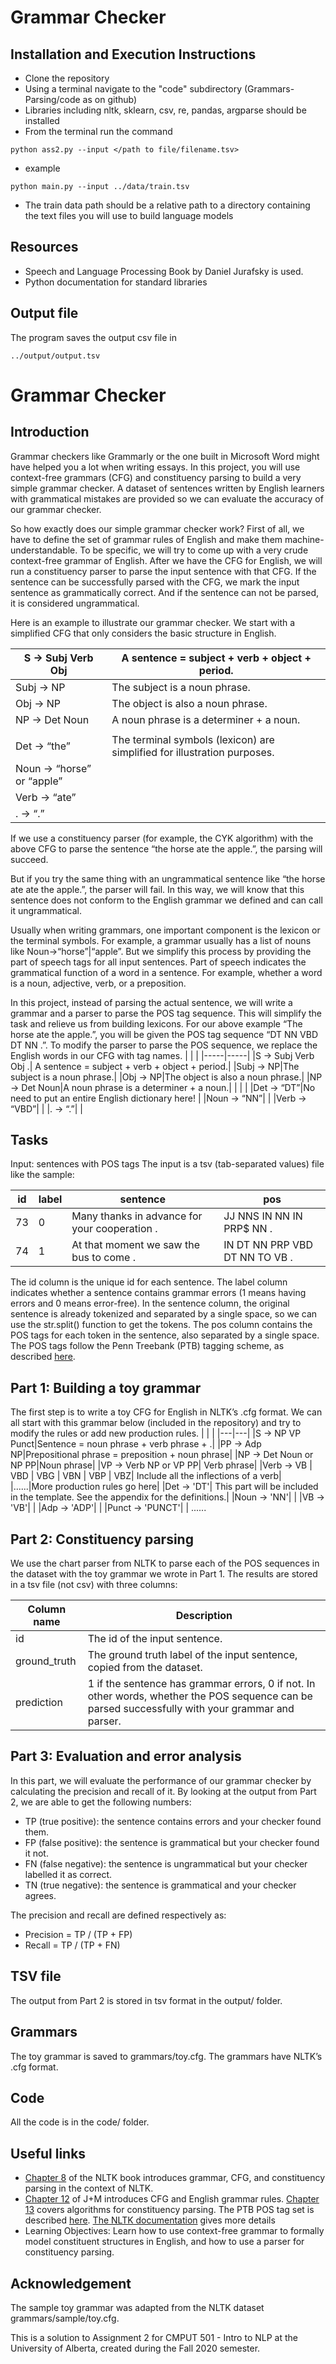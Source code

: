 # Grammar Checker




## Installation and Execution Instructions
- Clone the repository
- Using a terminal navigate to the "code" subdirectory (Grammars-Parsing/code as on github)
- Libraries including nltk, sklearn, csv, re, pandas, argparse should be installed
- From the terminal run the command

``` shell script
python ass2.py --input </path to file/filename.tsv> 
````
- example  
``` shell script
python main.py --input ../data/train.tsv 
```

- The train data path should be a relative path to a directory containing the text files you will use to build language models



## Resources
  - Speech and Language Processing Book by Daniel Jurafsky is used.
  - Python documentation for standard libraries


 ## Output file
 The program saves the output csv file in 
 ```
 ../output/output.tsv
```



# Grammar Checker
## Introduction
Grammar checkers like Grammarly or the one built in Microsoft Word might have helped you a lot when writing essays. In this project, you will use context-free grammars (CFG) and constituency parsing to build a very simple grammar checker. A dataset of sentences written by English learners with grammatical mistakes are provided so we can evaluate the accuracy of our grammar checker.

So how exactly does our simple grammar checker work? First of all, we have to define the set of grammar rules of English and make them machine-understandable. To be specific, we will try to come up with a very crude context-free grammar of English. After we have the CFG for English, we will run a constituency parser to parse the input sentence with that CFG. If the sentence can be successfully parsed with the CFG, we mark the input sentence as grammatically correct. And if the sentence can not be parsed, it is considered ungrammatical.

Here is an example to illustrate our grammar checker. We start with a simplified CFG that only considers the basic structure in English.



| S    -> Subj Verb Obj   | A sentence = subject + verb + object + period. |
| ------------- | ------------- |
| Subj -> NP  | The subject is a noun phrase.  |
| Obj  -> NP  | The object is also a noun phrase.  |
| NP   -> Det Noun  | A noun phrase is a determiner + a noun.  |
|   |  |
| Det  -> “the”  | The terminal symbols (lexicon) are simplified for illustration purposes.  |
| Noun -> “horse” or “apple”  |  |
| Verb -> “ate”  |  |
| .    -> “.” |  |







If we use a constituency parser (for example, the CYK algorithm) with the above CFG to parse the sentence “the horse ate the apple.”, the parsing will succeed.

But if you try the same thing with an ungrammatical sentence like “the horse ate ate the apple.”, the parser will fail. In this way, we will know that this sentence does not conform to the English grammar we defined and can call it ungrammatical.


Usually when writing grammars, one important component is the lexicon or the terminal symbols. For example, a grammar usually has a list of nouns like Noun->“horse”|“apple”. But we simplify this process by providing the part of speech tags for all input sentences. Part of speech indicates the grammatical function of a word in a sentence. For example, whether a word is a noun, adjective, verb, or a preposition. 

In this project, instead of parsing the actual sentence, we will write a grammar and a parser to parse the POS tag sequence. This will simplify the task and relieve us from building lexicons. For our above example  “The horse ate the apple.”, you will be given the POS tag sequence “DT NN VBD DT NN .”. To modify the parser to parse the POS sequence, we replace the English words in our CFG with tag names.
|  |    |
|-----|-----|
|S    -> Subj Verb Obj .| A sentence = subject + verb + object + period.| 
|Subj -> NP|The subject is a noun phrase.|
|Obj  -> NP|The object is also a noun phrase.|
|NP   -> Det Noun|A noun phrase is a determiner + a noun.|
| | |
|Det  -> “DT”|No need to put an entire English dictionary here! |
|Noun -> “NN”|   |
|Verb -> “VBD”|   |
|.    -> “.”|   |






## Tasks
Input: sentences with POS tags
The input is a tsv (tab-separated values) file like the sample:

|id|label|sentence|pos|
|--|-----|--------|---|
|73|0|Many thanks in advance for your cooperation .|JJ NNS IN NN IN PRP$ NN .| 
|74|1|At that moment we saw the bus to come .|IN DT NN PRP VBD DT NN TO VB .|


The id column is the unique id for each sentence. The label column indicates whether a sentence contains grammar errors (1 means having errors and 0 means error-free). In the sentence column, the original sentence is already tokenized and separated by a single space, so we can use the str.split() function to get the tokens. The pos column contains the POS tags for each token in the sentence, also separated by a single space. The POS tags follow the Penn Treebank (PTB) tagging scheme, as described [here](https://www.ling.upenn.edu/courses/Fall_2003/ling001/penn_treebank_pos.html).
## Part 1: Building a toy grammar
The first step is to write a toy CFG for English in NLTK’s .cfg format. We can all start with this grammar below (included in the repository) and try to modify the rules or add new production rules.
|  |   |
|---|---|
|S  -> NP VP Punct|Sentence = noun phrase + verb phrase + .|
|PP -> Adp NP|Prepositional phrase = preposition + noun phrase|
|NP -> Det Noun or NP PP|Noun phrase|
|VP -> Verb NP or VP PP| Verb phrase|
|Verb -> VB \| VBD \| VBG \| VBN \| VBP \| VBZ| Include all the inflections of a verb|
|......|More production rules go here|
|Det   -> 'DT'| This part will be included in the template. See the appendix for the definitions.|
|Noun  -> 'NN'| |
|VB    -> 'VB'| |
|Adp   -> 'ADP'| |
|Punct -> 'PUNCT'| |
......



## Part 2: Constituency parsing
We use the chart parser from NLTK to parse each of the POS sequences in the dataset with the toy grammar we wrote in Part 1. The results are stored in a tsv file (not csv) with three columns:

|Column name|Description|
|-----------|-----------|
|id|The id of the input sentence.|
|ground_truth|The ground truth label of the input sentence, copied from the dataset.|
|prediction|1 if the sentence has grammar errors, 0 if not. In other words, whether the POS sequence can be parsed successfully with your grammar and parser.|


## Part 3: Evaluation and error analysis
In this part, we will evaluate the performance of our grammar checker by calculating the precision and recall of it. By looking at the output from Part 2, we are able to get the following numbers:

- TP (true positive):  the sentence contains errors and your checker found them.
- FP (false positive): the sentence is grammatical but your checker found it not.
- FN (false negative): the sentence is ungrammatical but your checker labelled it as correct.
- TN (true negative): the sentence is grammatical and your checker agrees.

The precision and recall are defined respectively as:

- Precision = TP / (TP + FP)
- Recall = TP / (TP + FN)



## TSV file
The output from Part 2 is stored in tsv format in the output/ folder.
## Grammars
The toy grammar is saved to grammars/toy.cfg. The grammars have NLTK’s .cfg format.
## Code
All the code is in the code/ folder.


## Useful links
- [Chapter 8](https://www.nltk.org/book/ch08.html) of the NLTK book introduces grammar, CFG, and constituency parsing in the context of NLTK. 
- [Chapter 12](https://web.stanford.edu/~jurafsky/slp3/12.pdf) of J+M introduces CFG and English grammar rules. [Chapter 13](https://web.stanford.edu/~jurafsky/slp3/13.pdf) covers algorithms for constituency parsing.
The PTB POS tag set is described [here](https://www.ling.upenn.edu/courses/Fall_2003/ling001/penn_treebank_pos.html).
[The NLTK documentation](https://www.nltk.org) gives more details 
- Learning Objectives: Learn how to use context-free grammar to formally model constituent structures in English, and how to use a parser for constituency parsing.

## Acknowledgement
The sample toy grammar was adapted from the NLTK dataset grammars/sample/toy.cfg.


This is a solution to Assignment 2 for CMPUT 501 - Intro to NLP at the University of Alberta, created during the Fall 2020 semester.